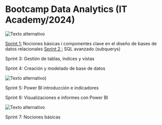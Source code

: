 # **Bootcamp Data Analytics  (IT Academy/2024)**
![Texto alternativo](https://github.com/JaviDoria/Mis-cosas/blob/2b569cdb6cc2127f3c1a301c74e8cd9f9230d4e5/Logo%20MySQL.png)

[Sprint 1:](https://github.com/JaviDoria/Data_Analytics/tree/afb16510fb1ecf7e0c81384f7b78c208e7924679/SPRINT1)
Nociones básicas i componentes clave en el diseño de bases de datos relacionales
[Sprint 2 :](https://github.com/JaviDoria/Data_Analytics/tree/c4bec9bba5376de8832a862317da4362fcd08089/SPRINT2)
SQL avanzado (subquerys)

Sprint 3: Gestión de tablas, índices y vistas

Sprint 4: Creación y modelado de base de datos

![Texto alternativo)](https://github.com/JaviDoria/Mis-cosas/blob/2b569cdb6cc2127f3c1a301c74e8cd9f9230d4e5/Logo%20Power%20BI.png)


Sprint 5: Power BI introducción e indicadores

Sprint 6: Visualizaciones e informes con Power BI

![Texto alternativo](https://github.com/JaviDoria/Mis-cosas/blob/d363845f50a61075021bfcd0883307b395eadc05/Logo%20Python.png)


Sprint 7: Nociones básicas
